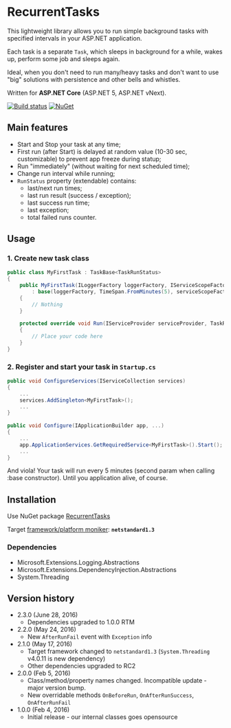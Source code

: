 # RecurrentTasks

This lightweight library allows you to run simple background tasks with specified intervals in your ASP.NET application. 

Each task is a separate `Task`, which sleeps in background for a while, wakes up, perform some job and sleeps again.

Ideal, when you don't need to run many/heavy tasks and don't want to use "big" solutions with persistence and other bells and whistles.

Written for **ASP.NET Core** (ASP.NET 5, ASP.NET vNext).

[![Build status](https://ci.appveyor.com/api/projects/status/uucaowlbcxybi4v6/branch/master?svg=true)](https://ci.appveyor.com/project/justdmitry/recurrenttasks/branch/master) [![NuGet](https://img.shields.io/nuget/v/RecurrentTasks.svg?maxAge=2592000&style=flat)](https://www.nuget.org/packages/RecurrentTasks/)

## Main features

* Start and Stop your task at any time;
* First run (after Start) is delayed at random value (10-30 sec, customizable) to prevent app freeze during statup;
* Run "immediately" (without waiting for next scheduled time);
* Change run interval while running;
* `RunStatus` property (extendable) contains:
    * last/next run times;
    * last run result (success / exception);
    * last success run time;
    * last exception;
    * total failed runs counter.

## Usage

### 1. Create new task class

```csharp
public class MyFirstTask : TaskBase<TaskRunStatus>
{
    public MyFirstTask(ILoggerFactory loggerFactory, IServiceScopeFactory serviceScopeFactory)
        : base(loggerFactory, TimeSpan.FromMinutes(5), serviceScopeFactory)
    {
        // Nothing
    }
    
    protected override void Run(IServiceProvider serviceProvider, TaskRunStatus runStatus)
    {
        // Place your code here
    }
}
```

### 2. Register and start your task in `Startup.cs`


```csharp
public void ConfigureServices(IServiceCollection services)
{
    ...
    services.AddSingleton<MyFirstTask>();
    ...
}
    
public void Configure(IApplicationBuilder app, ...)
{
    ...
    app.ApplicationServices.GetRequiredService<MyFirstTask>().Start();
    ...
}
```

And viola! Your task will run every 5 minutes (second param when calling :base constructor). Until you application alive, of course.


## Installation

Use NuGet package [RecurrentTasks](https://www.nuget.org/packages/RecurrentTasks/)

Target [framework/platform moniker](https://github.com/dotnet/corefx/blob/master/Documentation/architecture/net-platform-standard.md): **`netstandard1.3`**

### Dependencies

* Microsoft.Extensions.Logging.Abstractions
* Microsoft.Extensions.DependencyInjection.Abstractions
* System.Threading

## Version history

* 2.3.0 (June 28, 2016)
  * Dependencies upgraded to 1.0.0 RTM
* 2.2.0 (May 24, 2016)
  * New `AfterRunFail` event with `Exception` info
* 2.1.0 (May 17, 2016)
  * Target framework changed to `netstandard1.3` (`System.Threading` v4.0.11 is new dependency)
  * Other dependencies upgraded to RC2
* 2.0.0 (Feb 5, 2016)
  * Class/method/property names changed. Incompatible update - major version bump.
  * New overridable methods `OnBeforeRun`, `OnAfterRunSuccess`, `OnAfterRunFail`
* 1.0.0 (Feb 4, 2016)
  * Initial release - our internal classes goes opensource
